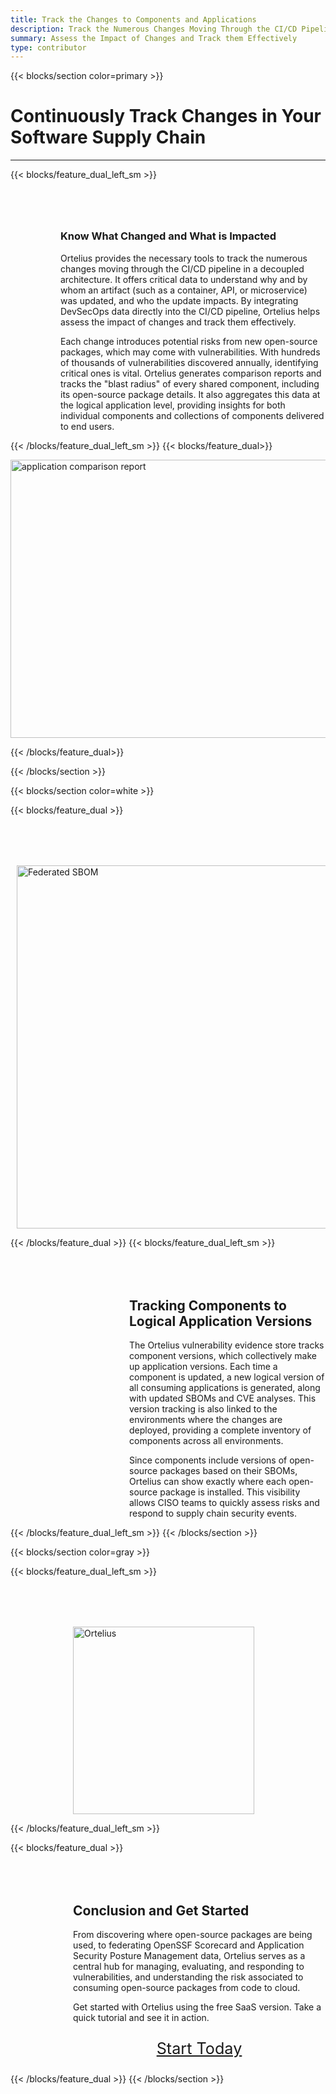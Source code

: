 ```yaml
---
title: Track the Changes to Components and Applications 
description: Track the Numerous Changes Moving Through the CI/CD Pipeline
summary: Assess the Impact of Changes and Track them Effectively
type: contributor
---
```



{{< blocks/section color=primary >}}
<div class="col-12">
<h1 class="text-center">Continuously Track Changes in Your Software Supply Chain</h1>
<hr>
</div>

{{< blocks/feature_dual_left_sm >}} 

<div style="margin-top:80px;margin-left:80px">

### Know What Changed and What is Impacted

Ortelius provides the necessary tools to track the numerous changes moving through the CI/CD pipeline in a decoupled architecture. It offers critical data to understand why and by whom an artifact (such as a container, API, or microservice) was updated, and who the update impacts. By integrating DevSecOps data directly into the CI/CD pipeline, Ortelius helps assess the impact of changes and track them effectively.

Each change introduces potential risks from new open-source packages, which may come with vulnerabilities. With hundreds of thousands of vulnerabilities discovered annually, identifying critical ones is vital. Ortelius generates comparison reports and tracks the "blast radius" of every shared component, including its open-source package details. It also aggregates this data at the logical application level, providing insights for both individual components and collections of components delivered to end users.


</div>

{{< /blocks/feature_dual_left_sm >}} 
{{< blocks/feature_dual>}} 

<div class="col-center">

<img src="/images/Comparisonreport.png" alt="application comparison report" height="445px" width="1113px" />
</div>

{{< /blocks/feature_dual>}} 

{{< /blocks/section >}}


{{< blocks/section color=white >}}
<div class="col-12">
</div>

{{< blocks/feature_dual >}} 


<div style="margin-top:80px;margin-left:10px">

<img src="/images/applicationandcomponents.png" alt="Federated SBOM" height="581px" width="985px"/>

</div>


{{< /blocks/feature_dual >}} 
{{< blocks/feature_dual_left_sm >}} 


<div style="margin-top:80px;margin-left:190px">


## Tracking Components to Logical Application Versions

The Ortelius vulnerability evidence store tracks component versions, which collectively make up application versions. Each time a component is updated, a new logical version of all consuming applications is generated, along with updated SBOMs and CVE analyses. This version tracking is also linked to the environments where the changes are deployed, providing a complete inventory of components across all environments.

Since components include versions of open-source packages based on their SBOMs, Ortelius can show exactly where each open-source package is installed. This visibility allows CISO teams to quickly assess risks and respond to supply chain security events. 

</div>

{{< /blocks/feature_dual_left_sm >}} 
{{< /blocks/section >}}



{{< blocks/section color=gray >}}
<div class="col-12">
</div>

{{< blocks/feature_dual_left_sm >}} 

<div style="margin-top:80px;margin-left:100px">



<img src="/images/Otelius-transparent1-300x290.png" alt="Ortelius" height="300px" width="290px"/>
</div>



{{< /blocks/feature_dual_left_sm >}} 

{{< blocks/feature_dual >}}

<div style="margin-top:80px;margin-left:100px">

## Conclusion and Get Started

From discovering where open-source packages are being used, to federating OpenSSF Scorecard and Application Security Posture Management data, Ortelius serves as a central hub for managing, evaluating, and responding to vulnerabilities, and understanding the risk associated to consuming open-source packages from code to cloud. 

Get started with Ortelius using the free SaaS version. Take a quick tutorial and see it in action. 

<div style="font-size:1.8em;text-align:center;margin-top:10px">

[Start Today](https://www.deployhub.com/deployhub-team/) 
</div>

</div>

{{< /blocks/feature_dual >}}
{{< /blocks/section >}}


